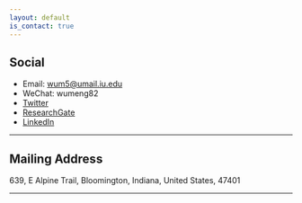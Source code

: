 ```yaml
---
layout: default
is_contact: true
---
```


## Social

* Email: [wum5@umail.iu.edu](mailto:wum5@umail.iu.edu)
* WeChat: wumeng82
* [Twitter](https://twitter.com/Meng_Life)
* [ResearchGate](https://www.researchgate.net/profile/Meng_Wu21)
* [LinkedIn](https://www.linkedin.com/in/meng-wu-466bb3126)

---

## Mailing Address

639, E Alpine Trail,
Bloomington, Indiana,
United States, 47401

---

